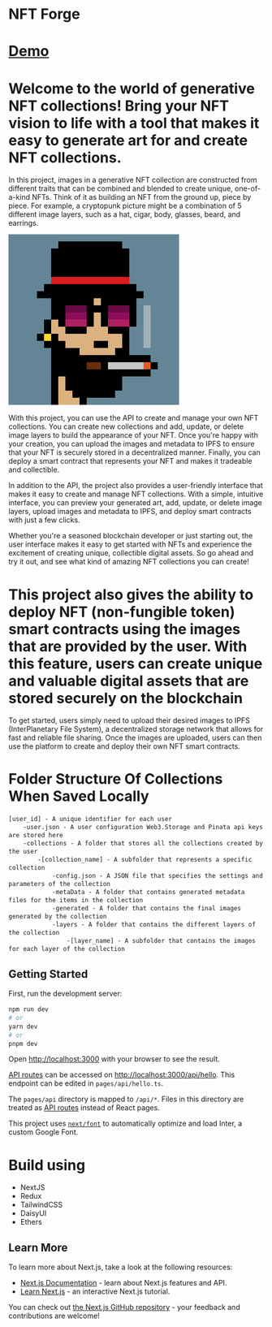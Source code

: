 # NFT Forge
# [Demo](https://vimeo.com/801231653)
# Welcome to the world of generative NFT collections! Bring your NFT vision to life with a tool that makes it easy to generate art for and create NFT collections.

In this project, images in a generative NFT collection are constructed from different traits that can be combined and blended to create unique, one-of-a-kind NFTs. Think of it as building an NFT from the ground up, piece by piece. For example, a cryptopunk picture might be a combination of 5 different image layers, such as a hat, cigar, body, glasses, beard, and earrings.

![CryptoPunk](./public/cryptopunk.png)

With this project, you can use the API to create and manage your own NFT collections. You can create new collections and add, update, or delete image layers to build the appearance of your NFT. Once you're happy with your creation, you can upload the images and metadata to IPFS to ensure that your NFT is securely stored in a decentralized manner. Finally, you can deploy a smart contract that represents your NFT and makes it tradeable and collectible.

In addition to the API, the project also provides a user-friendly interface that makes it easy to create and manage NFT collections. With a simple, intuitive interface, you can preview your generated art, add, update, or delete image layers, upload images and metadata to IPFS, and deploy smart contracts with just a few clicks.

Whether you're a seasoned blockchain developer or just starting out, the user interface makes it easy to get started with NFTs and experience the excitement of creating unique, collectible digital assets. So go ahead and try it out, and see what kind of amazing NFT collections you can create!

# This project also gives the ability to deploy NFT (non-fungible token) smart contracts using the images that are provided by the user. With this feature, users can create unique and valuable digital assets that are stored securely on the blockchain

To get started, users simply need to upload their desired images to IPFS (InterPlanetary File System), a decentralized storage network that allows for fast and reliable file sharing. Once the images are uploaded, users can then use the platform to create and deploy their own NFT smart contracts.

# Folder Structure Of Collections When Saved Locally

```
[user_id] - A unique identifier for each user
    -user.json - A user configuration Web3.Storage and Pinata api keys are stored here
    -collections - A folder that stores all the collections created by the user
        -[collection_name] - A subfolder that represents a specific collection
            -config.json - A JSON file that specifies the settings and parameters of the collection
            -metaData - A folder that contains generated metadata files for the items in the collection
            -generated - A folder that contains the final images generated by the collection
            -layers - A folder that contains the different layers of the collection
                -[layer_name] - A subfolder that contains the images for each layer of the collection
```

## Getting Started

First, run the development server:

```bash
npm run dev
# or
yarn dev
# or
pnpm dev
```

Open [http://localhost:3000](http://localhost:3000) with your browser to see the result.

[API routes](https://nextjs.org/docs/api-routes/introduction) can be accessed on [http://localhost:3000/api/hello](http://localhost:3000/api/hello). This endpoint can be edited in `pages/api/hello.ts`.

The `pages/api` directory is mapped to `/api/*`. Files in this directory are treated as [API routes](https://nextjs.org/docs/api-routes/introduction) instead of React pages.

This project uses [`next/font`](https://nextjs.org/docs/basic-features/font-optimization) to automatically optimize and load Inter, a custom Google Font.

# Build using

- NextJS
- Redux
- TailwindCSS
- DaisyUI
- Ethers

## Learn More

To learn more about Next.js, take a look at the following resources:

- [Next.js Documentation](https://nextjs.org/docs) - learn about Next.js features and API.
- [Learn Next.js](https://nextjs.org/learn) - an interactive Next.js tutorial.

You can check out [the Next.js GitHub repository](https://github.com/vercel/next.js/) - your feedback and contributions are welcome!
